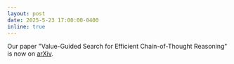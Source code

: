 ```yaml
---
layout: post
date: 2025-5-23 17:00:00-0400
inline: true
---
```


Our paper "Value-Guided Search for Efficient Chain-of-Thought Reasoning" is now on [arXiv](https://arxiv.org/abs/2505.17373).